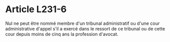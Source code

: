 # Article L231-6

Nul ne peut être nommé membre d'un tribunal administratif ou d'une cour administrative d'appel s'il a exercé dans le ressort de ce tribunal ou de cette cour depuis moins de cinq ans la profession d'avocat.

